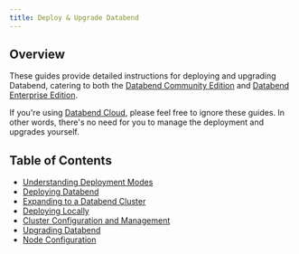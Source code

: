```yaml
---
title: Deploy & Upgrade Databend
---
```


## Overview

These guides provide detailed instructions for deploying and upgrading Databend, catering to both the [Databend Community Edition](../00-overview/00-editions/00-dce/index.md) and [Databend Enterprise Edition](../00-overview/00-editions/01-dee/index.md). 

If you're using [Databend Cloud](../00-overview/00-editions/02-dc/index.md), please feel free to ignore these guides. In other words, there's no need for you to manage the deployment and upgrades yourself.

## Table of Contents

- [Understanding Deployment Modes](00-understanding-deployment-modes.md)
- [Deploying Databend](02-deploying-databend.md)
- [Expanding to a Databend Cluster](03-expanding-to-a-databend-cluster.md)
- [Deploying Locally](05-deploying-local.md)
- [Cluster Configuration and Management](06-cluster/index.md)
- [Upgrading Databend](09-upgrade/index.md)
- [Node Configuration](10-node-config/index.md)